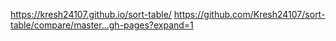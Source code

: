 https://kresh24107.github.io/sort-table/
https://github.com/Kresh24107/sort-table/compare/master...gh-pages?expand=1
